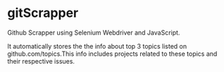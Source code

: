 # gitScrapper

Github Scrapper using Selenium Webdriver and JavaScript.

It automatically stores the the info about top 3 topics listed on github.com/topics.This info includes projects related to these topics and their respective issues.
